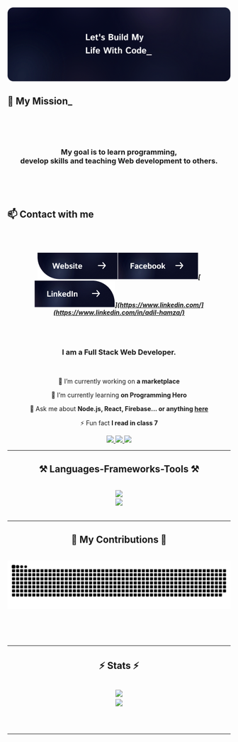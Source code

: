 
<img src="images/banner.png"/>

## 💪 My Mission_

<br />
<br />
<br />
<h3 align="center">My goal is to learn programming, <br/> develop skills and teaching Web development to others.</h3>
<br />
<br />
<br />

## 📫 Contact with me

<br/>
<br/>

***<p align="center"> [<img height="60" src="images/b1.png">](https://adil-hamza.com)[<img height="60" src="images/b2.png">](https://www.facebook.com/AdilHamzaCoder/)[<img height="60" src="images/b3.png">](https://www.linkedin.com/](https://www.linkedin.com/in/adil-hamza/) </p>***

<br/>
<br/>


<h3 align="center">I am a Full Stack Web Developer.</h3>

<br/>

<div align="center">
 
 🔭 I’m currently working on **a marketplace**
 
 🌱 I’m currently learning **on Programming Hero**

💬 Ask me about **Node.js, React, Firebase... or anything [here](https://github.com/)**

⚡ Fun fact **I read in class 7**

 </div>
 
<div align="center"> 
  <a href="mailto:adilhamza486@gmail.com">
    <img src="https://img.shields.io/badge/Gmail-333333?style=for-the-badge&logo=gmail&logoColor=red" />
  </a>
  <a href="https://www.linkedin.com/in/adil-hamza-developer" target="_blank">
    <img src="https://img.shields.io/badge/LinkedIn-0077B5?style=for-the-badge&logo=linkedin&logoColor=white" target="_blank" />
  </a>
  <a href="https://github.com/adilhamza-learnwithadil" target="_blank">
     <img src="https://img.shields.io/badge/Portfolio-FF5722?style=for-the-badge&logo=todoist&logoColor=white" target="_blank" /> <!-- sqlite, safari, google-chrome are other good icon options -->
  </a>
</div>

 <hr/>
 
<h2 align="center">⚒️ Languages-Frameworks-Tools ⚒️</h2>
<br/>
<div align="center">
    <img src="https://skillicons.dev/icons?i=vscode,html,css,javascript,tailwind,bootstrap,react,nextjs" /><br>
    <img src="https://skillicons.dev/icons?i=redux,nodejs,typescript,express,firebase,mongodb,prisma,git,github,figma,illustrator,photoshop" /><br>
</div>

<br/>
<hr/>

<div align="center">
  <h2>🐍 My Contributions 🐍</h2>
  <br>
  <img alt="snake eating my contributions" src="https://raw.githubusercontent.com/salesp07/salesp07/output/github-contribution-grid-snake.svg" />
  
  <br/><br/><br/>
</div>

<hr/>

<h2 align="center">⚡ Stats ⚡</h2>
<br>

<div align="center">
<picture>
  <source
    srcset="https://github-readme-stats.vercel.app/api?username=adilhamza-learnwithadil&show_icons=true&theme=dracula"
    media="(prefers-color-scheme: dracula)"
  />
  <source
    srcset="https://github-readme-stats.vercel.app/api?username=adilhamza-learnwithadil&show_icons=true"
    media="(prefers-color-scheme: dracula), (prefers-color-scheme: no-preference)"
  />
  <img src="https://github-readme-stats.vercel.app/api?username=adilhamza-learnwithadil&show_icons=true" />
</picture>
<div/>


<a href="https://github.com/adilhamza-learnwithadil/convoychat">
  <img height=200 align="center" src="https://github-readme-stats.vercel.app/api/top-langs?username=adilhamza-learnwithadil&layout=compact&langs_count=8&card_width=250" />
</a>


<br/><br/>

<hr/>

<br/>

<div align="center">

</div>

<br/>
